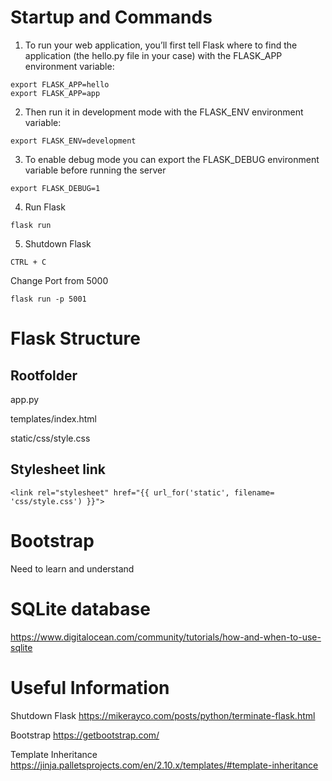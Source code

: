 # Startup and Commands

1. To run your web application, you’ll first tell Flask where to find the application 
(the hello.py file in your case) with the FLASK_APP environment variable:
~~~
export FLASK_APP=hello
export FLASK_APP=app
~~~

2. Then run it in development mode with the FLASK_ENV environment variable:
~~~
export FLASK_ENV=development
~~~

3. To enable debug mode you can export the FLASK_DEBUG environment variable before running the server
~~~
export FLASK_DEBUG=1
~~~

4. Run Flask
~~~
flask run
~~~

5. Shutdown Flask
~~~
CTRL + C
~~~

Change Port from 5000
~~~
flask run -p 5001
~~~

# Flask Structure

## Rootfolder

app.py

templates/index.html

static/css/style.css

## Stylesheet link
~~~
<link rel="stylesheet" href="{{ url_for('static', filename= 'css/style.css') }}">
~~~

# Bootstrap

Need to learn and understand

# SQLite database

https://www.digitalocean.com/community/tutorials/how-and-when-to-use-sqlite

# Useful Information

Shutdown Flask
https://mikerayco.com/posts/python/terminate-flask.html

Bootstrap
https://getbootstrap.com/

Template Inheritance
https://jinja.palletsprojects.com/en/2.10.x/templates/#template-inheritance
